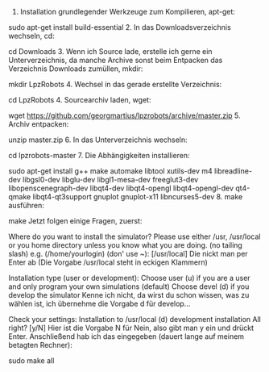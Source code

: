 1. Installation grundlegender Werkzeuge zum Kompilieren, apt-get:

sudo apt-get install build-essential
2. In das Downloadsverzeichnis wechseln, cd:

cd Downloads
3. Wenn ich Source lade, erstelle ich gerne ein Unterverzeichnis, da manche Archive sonst beim Entpacken das Verzeichnis Downloads zumüllen, mkdir:

mkdir LpzRobots
4. Wechsel in das gerade erstellte Verzeichnis:

cd LpzRobots
4. Sourcearchiv laden, wget:

wget https://github.com/georgmartius/lpzrobots/archive/master.zip
5. Archiv entpacken:

unzip master.zip
6. In das Unterverzeichnis wechseln:

cd lpzrobots-master
7. Die Abhängigkeiten installieren:

sudo apt-get install g++ make automake libtool xutils-dev m4 libreadline-dev libgsl0-dev libglu-dev libgl1-mesa-dev freeglut3-dev libopenscenegraph-dev libqt4-dev libqt4-opengl libqt4-opengl-dev qt4-qmake libqt4-qt3support gnuplot gnuplot-x11 libncurses5-dev
8. make ausführen:

make
Jetzt folgen einige Fragen, zuerst:

Where do you want to install the simulator?
Please use either /usr, /usr/local  or you home directory
unless you know what you are doing. (no tailing slash)
e.g. (/home/yourlogin) (don' use ~): [/usr/local]
Die nickt man per Enter ab (Die Vorgabe /usr/local steht in eckigen Klammern)

Installation type (user or development):
 Choose user  (u) if you are a user and only program your own simulations (default)
 Choose devel (d) if you develop the simulator
Kenne ich nicht, da wirst du schon wissen, was zu wählen ist, ich übernehme die Vorgabe d für develop...

Check your settings:
 Installation to /usr/local
 (d) development installation
All right? [y/N]
Hier ist die Vorgabe N für Nein, also gibt man y ein und drückt Enter. Anschließend hab ich das eingegeben (dauert lange auf meinem betagten Rechner):

sudo make all
